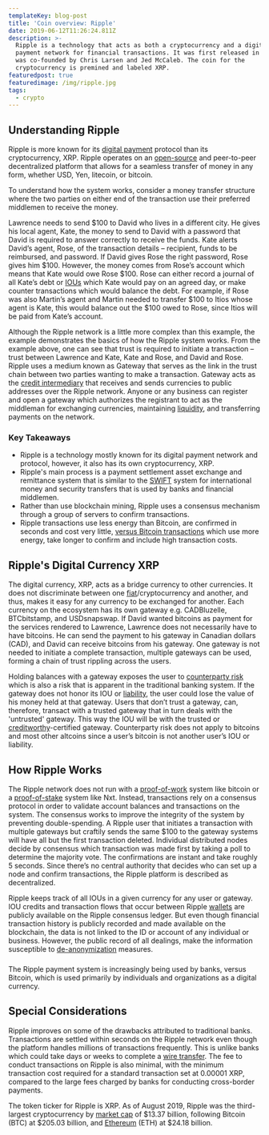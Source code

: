 ```yaml
---
templateKey: blog-post
title: 'Coin overview: Ripple'
date: 2019-06-12T11:26:24.811Z
description: >-
  Ripple is a technology that acts as both a cryptocurrency and a digital
  payment network for financial transactions. It was first released in 2012 and
  was co-founded by Chris Larsen and Jed McCaleb. The coin for the
  cryptocurrency is premined and labeled XRP.
featuredpost: true
featuredimage: /img/ripple.jpg
tags:
  - crypto
---
```

## Understanding Ripple 

Ripple is more known for its [digital payment](https://www.investopedia.com/terms/d/digital-transaction.asp) protocol than its cryptocurrency, XRP. Ripple operates on an [open-source](https://www.investopedia.com/terms/o/open-source.asp) and peer-to-peer decentralized platform that allows for a seamless transfer of money in any form, whether USD, Yen, litecoin, or bitcoin.

To understand how the system works, consider a money transfer structure where the two parties on either end of the transaction use their preferred middlemen to receive the money.

Lawrence needs to send $100 to David who lives in a different city. He gives his local agent, Kate, the money to send to David with a password that David is required to answer correctly to receive the funds. Kate alerts David’s agent, Rose, of the transaction details – recipient, funds to be reimbursed, and password. If David gives Rose the right password, Rose gives him $100. However, the money comes from Rose’s account which means that Kate would owe Rose $100. Rose can either record a journal of all Kate’s debt or [IOUs](https://www.investopedia.com/terms/i/iou.asp) which Kate would pay on an agreed day, or make counter transactions which would balance the debt. For example, if Rose was also Martin’s agent and Martin needed to transfer $100 to Itios whose agent is Kate, this would balance out the $100 owed to Rose, since Itios will be paid from Kate’s account.

Although the Ripple network is a little more complex than this example, the example demonstrates the basics of how the Ripple system works. From the example above, one can see that trust is required to initiate a transaction – trust between Lawrence and Kate, Kate and Rose, and David and Rose. Ripple uses a medium known as Gateway that serves as the link in the trust chain between two parties wanting to make a transaction. Gateway acts as the [credit intermediary](https://www.investopedia.com/terms/f/financialintermediary.asp) that receives and sends currencies to public addresses over the Ripple network. Anyone or any business can register and open a gateway which authorizes the registrant to act as the middleman for exchanging currencies, maintaining [liquidity](https://www.investopedia.com/terms/l/liquidity.asp), and transferring payments on the network.

### Key Takeaways 

* Ripple is a technology mostly known for its digital payment network and protocol, however, it also has its own cryptocurrency, XRP.
* Ripple's main process is a payment settlement asset exchange and remittance system that is similar to the [SWIFT](https://www.investopedia.com/terms/s/swift.asp) system for international money and security transfers that is used by banks and financial middlemen.
* Rather than use blockchain mining, Ripple uses a consensus mechanism through a group of servers to confirm transactions.
* Ripple transactions use less energy than Bitcoin, are confirmed in seconds and cost very little, [versus Bitcoin transactions](https://www.investopedia.com/tech/whats-difference-between-bitcoin-and-ripple/) which use more energy, take longer to confirm and include high transaction costs. 

##  Ripple's Digital Currency XRP 

The digital currency, XRP, acts as a bridge currency to other currencies. It does not discriminate between one [fiat](https://www.investopedia.com/terms/f/fiatmoney.asp)/cryptocurrency and another, and thus, makes it easy for any currency to be exchanged for another. Each currency on the ecosystem has its own gateway e.g. CADBluzelle, BTCbitstamp, and USDsnapswap. If David wanted bitcoins as payment for the services rendered to Lawrence, Lawrence does not necessarily have to have bitcoins. He can send the payment to his gateway in Canadian dollars (CAD), and David can receive bitcoins from his gateway. One gateway is not needed to initiate a complete transaction, multiple gateways can be used, forming a chain of trust rippling across the users.

Holding balances with a gateway exposes the user to [counterparty risk](https://www.investopedia.com/terms/c/counterpartyrisk.asp) which is also a risk that is apparent in the traditional banking system. If the gateway does not honor its IOU or [liability](https://www.investopedia.com/terms/l/liability.asp), the user could lose the value of his money held at that gateway. Users that don’t trust a gateway, can, therefore, transact with a trusted gateway that in turn deals with the 'untrusted' gateway. This way the IOU will be with the trusted or [creditworthy](https://www.investopedia.com/terms/c/credit-worthiness.asp)-certified gateway. Counterparty risk does not apply to bitcoins and most other altcoins since a user’s bitcoin is not another user’s IOU or liability.


##  How Ripple Works 

The Ripple network does not run with a [proof-of-work](https://www.investopedia.com/terms/p/proof-work.asp) system like bitcoin or a [proof-of-stake](https://www.investopedia.com/terms/p/proof-stake-pos.asp) system like Nxt. Instead, transactions rely on a consensus protocol in order to validate account balances and transactions on the system. The consensus works to improve the integrity of the system by preventing double-spending. A Ripple user that initiates a transaction with multiple gateways but craftily sends the same $100 to the gateway systems will have all but the first transaction deleted. Individual distributed nodes decide by consensus which transaction was made first by taking a poll to determine the majority vote. The confirmations are instant and take roughly 5 seconds. Since there’s no central authority that decides who can set up a node and confirm transactions, the Ripple platform is described as decentralized.

Ripple keeps track of all IOUs in a given currency for any user or gateway. IOU credits and transaction flows that occur between Ripple [wallets](https://www.investopedia.com/terms/d/digital-wallet.asp) are publicly available on the Ripple consensus ledger. But even though financial transaction history is publicly recorded and made available on the blockchain, the data is not linked to the ID or account of any individual or business. However, the public record of all dealings, make the information susceptible to [de-anonymization](https://www.investopedia.com/terms/d/deanonymization.asp) measures.

### 

The Ripple payment system is increasingly being used by banks, versus Bitcoin, which is used primarily by individuals and organizations as a digital currency. 

##  Special Considerations 

Ripple improves on some of the drawbacks attributed to traditional banks. Transactions are settled within seconds on the Ripple network even though the platform handles millions of transactions frequently. This is unlike banks which could take days or weeks to complete a [wire transfer](https://www.investopedia.com/terms/w/wiretransfer.asp). The fee to conduct transactions on Ripple is also minimal, with the minimum transaction cost required for a standard transaction set at 0.00001 XRP, compared to the large fees charged by banks for conducting cross-border payments.

The token ticker for Ripple is XRP. As of August 2019, Ripple was the third-largest cryptocurrency by [market cap](https://www.investopedia.com/terms/m/marketcapitalization.asp) of $13.37 billion, following Bitcoin (BTC) at $205.03 billion, and [Ethereum](https://www.investopedia.com/terms/e/ethereum.asp) (ETH) at $24.18 billion.
